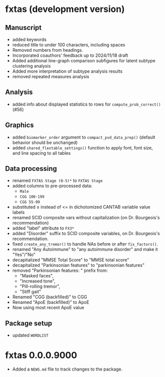 # fxtas (development version)

## Manuscript

* added keywords
* reduced title to under 100 characters, including spaces
* Removed numbers from headings.
* Incorporated coauthors' feedback up to 2024/11/18 draft
* Added additional line-graph comparison subfigures
for latent subtype clustering analysis
* Added more interpretation of subtype analysis results
* removed repeated measures analysis


## Analysis

* added info about displayed statistics to rows for `compute_prob_correct()` (#56)

## Graphics

* added `biomarker_order` argument to `compact_pvd_data_prep()` 
(default behavior should be unchanged)
* added `shared_flextable_settings()` function to apply font, font size, and line spacing to all tables

## Data processing

* renamed `FXTAS Stage (0-5)*` to `FXTAS Stage`
* added columns to pre-processed data:
   - `Male`
   - `CGG 100-199`
   - `CGG 55-99`
* substituted ≤ instead of <= in dichotomized CANTAB variable value labels
* renamed SCID composite vars without capitalization (on Dr. Bourgeois's recommendation)
* added "label" attribute to `FX3*`
* added "Disorder" suffix to SCID composite variables, 
on Dr. Bourgeois's recommendation.
* fixed `create_any_tremor()` to handle NAs before or after `fix_factors()`.
* renamed "Any Autoimmune" to "any autoimmune disorder" and make it "Yes"/"No"
* decapitalized "MMSE Total Score" to "MMSE total score"
* decapitalized "Parkinsonian features" to "parkinsonian features"
* removed "Parkinsonian features: " prefix from:
  - "Masked faces",
  - "Increased tone",
  - "Pill-rolling tremor",
  - "Stiff gait"
* Renamed "CGG (backfilled)" to CGG
* Renamed "ApoE (backfilled)" to ApoE
* Now using most recent ApoE value

## Package setup

* updated `WORDLIST`

# fxtas 0.0.0.9000

* Added a `NEWS.md` file to track changes to the package.
